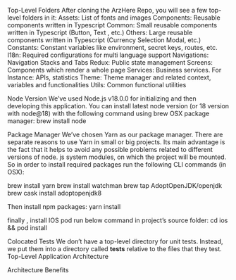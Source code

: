 Top-Level Folders
After cloning the ArzHere Repo, you will see a few top-level folders in it:
Assets: List of fonts and images
Components: Reusable components written in Typescript
Common: Small reusable components written in Typescript (Button, Text , etc.)
Others: Large reusable components written in Typescript (Currency Selection Modal, etc.)
Constants: Constant variables like environment, secret keys, routes, etc. 
I18n: Required configurations for multi language support
Navigations: Navigation Stacks and Tabs
Redux: Public state management
Screens: Components which render a whole page
Services: Business services. For Instance: APIs, statistics 
Theme: Theme manager and related context, variables and functionalities
Utils: Common functional utilities



Node Version
We’ve used Node.js v18.0.0 for initializing and then developing this application. You can install latest node version (or 18 version with node@18) with the following command using brew OSX package manager:
brew install node


Package Manager
We’ve chosen Yarn as our package manager. There are separate reasons to use Yarn in small or big projects. Its main advantage is the fact that it helps to avoid any possible problems related to different versions of node. js system modules, on which the project will be mounted.
So in order to install required packages run the following CLI commands (in OSX):

brew install yarn
brew install watchman
brew tap AdoptOpenJDK/openjdk
brew cask install adoptopenjdk8


Then install npm packages:
yarn install


finally , install IOS pod run below command in project’s source folder:
cd ios && pod install


Colocated Tests
We don’t have a top-level directory for unit tests. Instead, we put them into a directory called __tests__ relative to the files that they test.
Top-Level Application Architecture





Architecture Benefits

